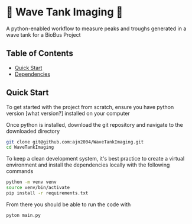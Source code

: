 # 🌊 Wave Tank Imaging 🌊

A python-enabled workflow to measure peaks and troughs generated in a wave tank for a BioBus Project

## Table of Contents
- [Quick Start](#quick-start)
- [Dependencies](#dependencies)

## Quick Start
To get started with the project from scratch, ensure you have python version [what version?] installed on your computer

Once python is installed, download the git repository and navigate to the downloaded directory
```bash
git clone git@github.com:ajn2004/WaveTankImaging.git
cd WaveTankImaging
```

To keep a clean development system, it's best practice to create a virtual environment and install the dependencies locally with the following commands

```bash
python -m venv venv
source venv/bin/activate
pip install -r requirements.txt
```

From there you should be able to run the code with

```bash
pyton main.py
```
